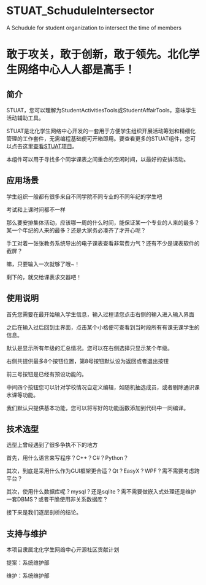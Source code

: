 # STUAT_SchuduleIntersector
A Schudule for student organization to intersect the time of members

# 敢于攻关，敢于创新，敢于领先。北化学生网络中心人人都是高手！

## 简介

STUAT，您可以理解为StudentActivitiesTools或StudentAffairTools，意味学生活动辅助工具。

STUAT是北化学生网络中心开发的一套用于方便学生组织开展活动筹划和精细化管理的工作套件，无需编程基础便可开箱即用。要查看更多的STUAT组件，您可以点击这里[查看STUAT项目](https://github.com/BUCTSNC/STUAT)。

本组件可以用于寻找多个同学课表之间重合的空闲时间，以最好的安排活动。

## 应用场景

学生组织一般都有很多来自不同学院不同专业的不同年纪的学生吧

考试和上课时间都不一样

那么要安排集体活动，应该哪一周的什么时间，能保证某一个专业的人来的最多？某一个年纪的人来的最多？还是大家务必凑齐了才开心呢？

手工对着一张张教务系统导出的电子课表查看非常费力气？还有不少是课表软件的截屏？

嘛，只要输入一次就够了哦~！

剩下的，就交给课表求交器吧！

## 使用说明

首先您需要在最开始输入学生信息，输入过程请您点击右侧的输入进入输入界面

之后在输入过后回到主界面，点击某个小格便可查看到当时段所有有课无课学生的信息。

默认是显示所有年级的汇总情况。您可以在右侧选择只显示某个年级。

右侧共提供最多8个按钮位置，第8号按钮默认设为返回或者退出按钮

前三号按钮是已经有预设功能的。

中间四个按钮您可以针对学校情况自定义编辑，如随机抽选成员，或者剔除通识课水课等功能。

我们默认只提供基本功能，您可以将写好的功能函数添加到代码中一同编译。

## 技术选型

选型上曾经遇到了很多争执不下的地方

首先，用什么语言来写程序？C++？C#？Python？

其次，到底是采用什么作为GUI框架更合适？Qt？EasyX？WPF？需不需要考虑跨平台？

其次，使用什么数据库呢？mysql？还是sqlite？需不需要做嵌入式处理还是维护一套DBMS？或者干脆使用非关系数据库？

接下来是我们逐层剖析的结论。

## 支持与维护

本项目隶属北化学生网络中心开源社区贡献计划

提案：系统维护部

维护：系统维护部